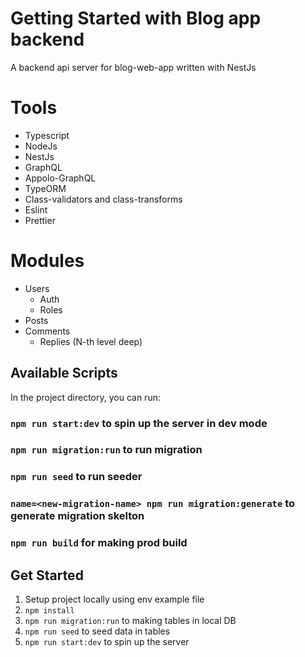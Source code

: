 # Getting Started with Blog app backend

A backend api server for blog-web-app written with NestJs

# Tools

- Typescript
- NodeJs
- NestJs
- GraphQL
- Appolo-GraphQL
- TypeORM
- Class-validators and class-transforms
- Eslint
- Prettier

# Modules

- Users
    - Auth
    - Roles
- Posts
- Comments
    - Replies (N-th level deep)



## Available Scripts

In the project directory, you can run:

### `npm run start:dev` to spin up the server in dev mode

### `npm run migration:run` to run migration

### `npm run seed` to run seeder

### `name=<new-migration-name> npm run migration:generate` to generate migration skelton

### `npm run build` for making prod build

## Get Started

1. Setup project locally using env example file
2. `npm install`
3. `npm run migration:run` to making tables in local DB
4. `npm run seed` to seed data in tables
5. `npm run start:dev` to spin up the server
